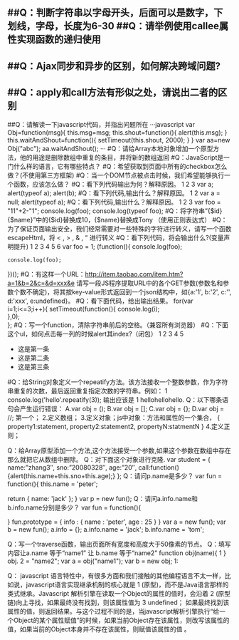 
##Q：判断字符串以字母开头，后面可以是数字，下划线，字母，长度为6-30
##Q：请举例使用callee属性实现函数的递归使用
------------------------------------------------------------------------------
##Q：Ajax同步和异步的区别，如何解决跨域问题?
------------------------------------------------------------------------------
##Q：apply和call方法有形似之处，请说出二者的区别
------------------------------------------------------------------------------
##Q：请解读一下javascript代码，并指出问题所在
···javascript
var Obj=function(msg){
    this.msg=msg;
    this.shout=function(){
		alert(this.msg);
	}
	this.waitAndShout=function(){
    	setTimeout(this.shout, 2000);
    }
}
var aa=new Obj("abc");
aa.waitAndShout();
···
#Q：请给Array本地对象增加一个原型方法，他的用途是删除数组中重复的条目，并将新的数组返回
#Q：JavaScript是一门什么样的语言，它有哪些特点？
#Q：希望获取到页面中所有的checkbox怎么做？(不使用第三方框架)
#Q：当一个DOM节点被点击时候，我们希望能够执行一个函数，应该怎么做？
#Q：看下列代码输出为何？解释原因。
1
2
3	var a;
alert(typeof a);
alert(b);
#Q：看下列代码,输出什么？解释原因。
1
2	var a = null;
alert(typeof a); 
#Q：看下列代码,输出什么？解释原因。
1
2
3	var foo = "11"+2-"1";
console.log(foo);
console.log(typeof foo);
#Q：将字符串”<tr><td>{$id}</td><td>{$name}</td></tr>”中的{$id}替换成10，{$name}替换成Tony （使用正则表达式）
#Q：为了保证页面输出安全，我们经常需要对一些特殊的字符进行转义，请写一个函数escapeHtml，将 <  , > , & , “  进行转义
#Q：看下列代码，将会输出什么?(变量声明提升)
1
2
3
4
5
6	var foo = 1;
(function(){
    console.log(foo);
    
    console.log(foo);
})();
#Q：有这样一个URL：http://item.taobao.com/item.htm?a=1&b=2&c=&d=xxx&e 请写一段JS程序提取URL中的各个GET参数(参数名和参数个数不确定)，将其按key-value形式返回到一个json结构中，如{a:'1', b:'2', c:'', d:'xxx', e:undefined}。
#Q：看下面代码，给出输出结果。
	for(var i=1;i<=3;i++){
  setTimeout(function(){
      console.log(i);    
  },0);  
};
#Q：写一个function，清除字符串前后的空格。（兼容所有浏览器）
#Q：下面这个ul，如何点击每一列的时候alert其index?（闭包）
1
2
3
4
5	<ul id=”test”>
<li>这是第一条</li>
<li>这是第二条</li>
<li>这是第三条</li>
</ul>
#Q：给String对象定义一个repeatify方法。该方法接收一个整数参数，作为字符串重复的次数，最后返回重复指定次数的字符串。例如：
1	console.log('hello'.repeatify(3));
输出应该是
1	hellohellohello.
Q：以下哪条语句会产生运行错误： 
A.var obj = ();           B.var obj = [];        C.var obj = {};        D.var obj = //; 
第一个；
2.定义数组；
3.定义对象；js中对象：方法和属性的一个集合，
{
property1:statement,
property2:statement2,
propertyN:statmentN
}
4.定义正则；

Q：给Array原型添加一个方法,这个方法接受一个参数,如果这个参数在数组中存在那么就把它从数组中删除。
Q：对下面这个对象进行克隆. var student = { name:”zhang3″, sno:”20080328″, age:”20″, call:function(){alert(this.name+this.sno+this.age);} };
Q：请问p.name是多少？
var fun = function(){
this.name = 'peter';

return {
name: 'jack'
};
}
var p = new fun();
Q：请问a.info.name和b.info.name分别是多少？
var fun = function(){

}
fun.prototype = {
info : {
name : 'peter',
age : 25
}
}
var a = new fun();
var b = new fun();
a.info = {};
a.info.name = 'jack';
b.info.name = 'tom';

Q：写一个traverse函数，输出页面所有宽度和高度大于50像素的节点。
Q：填写内容让a.name 等于“name1” 让 b.name 等于“name2”
function obj(name){
    1 
}
obj.  2 = "name2";
var a = obj("name1");
var b = new obj;
1: 

Q： javascript 语言特性中，有很多方面和我们接触的其他编程语言不太一样，比如说，javascript语言实现继承机制的核心就是  1  (原型)，而不是Java语言那样的类式继承。Javascript 解析引擎在读取一个Object的属性的值时，会沿着  2  (原型链)向上寻找，如果最终没有找到，则该属性值为  3  undefined； 如果最终找到该属性的值，则返回结果。与这个过程不同的是，当javascript解析引擎执行“给一个Object的某个属性赋值”的时候，如果当前Object存在该属性，则改写该属性的值，如果当前的Object本身并不存在该属性，则赋值该属性的值 。


